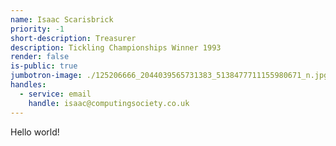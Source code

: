 ```yaml
---
name: Isaac Scarisbrick
priority: -1
short-description: Treasurer
description: Tickling Championships Winner 1993
render: false
is-public: true
jumbotron-image: ./125206666_2044039565731383_5138477711155980671_n.jpg
handles:
  - service: email
    handle: isaac@computingsociety.co.uk
---
```


Hello world!
